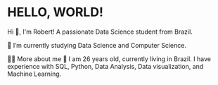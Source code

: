 # HELLO, WORLD!
Hi 👋, I'm Robert! A passionate Data Science student from Brazil.

🌱 I’m currently studying Data Science and Computer Science.

👨‍💻 More about me
💬 I am 26 years old, currently living in Brazil. I  have experience with SQL, Python, Data Analysis, Data visualization, and Machine Learning.

<!---
devr0bert/devr0bert is a ✨ special ✨ repository because its `README.md` (this file) appears on your GitHub profile.
You can click the Preview link to take a look at your changes.
--->
